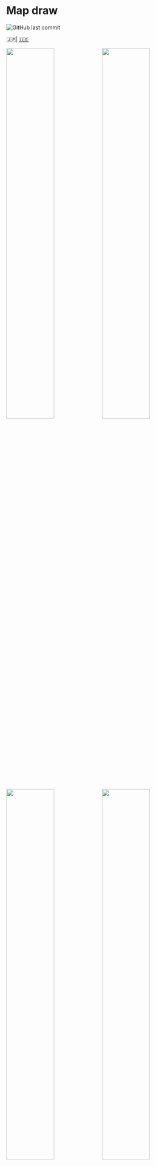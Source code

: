# Map draw

![GitHub last commit](https://img.shields.io/github/last-commit/earthquake-alert/map-draw?style=flat-square)

🇯🇵| [🇺🇸](documents/README_en.md)

<img src="assets/title.png" width="50%"><img src="assets/title_2.png" width="50%">
<img src="assets/title_3.png" width="50%"><img src="assets/title_4.png" width="50%">

## tl;dr

- 震度分布図のpng画像を生成する

## 💻使い方

### インストール

必要なもの

- Node.js
- yarn

今回上記2つのインストール方法は割愛する。

```bash
# yarn, nodeはインストールされている状態とする
cd map-draw
yarn

# 実行（例）
node src/mapping.js -i test/example/example_1.json -o hoge.svg -c config/config.json

```

- `--input`, `-i`
  - 震源地、各地の震度の情報（json形式）
  - フォーマットの解説は[こちら](#入力するファイルの形式)
- `--output`, `-o`
  - 生成後のファイルの保存先
- `--config`, `-c`
  - コンフィグのパス

### フォント

- Arial（configで変更できます。）

## 📒細かい設定

生成する画像サイズや倍率、色の変更は

[config/config.json](config/config.json)

で、設定します。

### フォーマット

- `width`
  - 生成する画像の横幅。Pixel
- `height`
  - 生成する画像の縦幅。Pixel
- `scale`
  - 倍率。桁が大きくなるほど拡大されます。
  - 拡大率が低い場合、自動的に解像度が低くなります。
- `sea_color`
  - 海の色。
  - デフォルトは、 ![color](https://via.placeholder.com/16/1a1a1a/FFFFFF/?text=%20) `#1a1a1a`
- `land_color`
  - 陸の色。
  - デフォルトは、 ![color](https://via.placeholder.com/16/595959/FFFFFF/?text=%20) `#595959`
- `stroke_color`
  - 線の色。
  - デフォルトは、 ![color](https://via.placeholder.com/16/ffffff/FFFFFF/?text=%20) `#ffffff`
- `map`
  - 使用する`geojson`ファイルのパス。
- `seismic_intensity_color`
  - 各震度の色
  - 詳しくは[こちら](#震度色とjsonの記述フォーマット)
- `epicenter`
  - `color`
    - 震源地の色
    - デフォルトは、 ![color](https://via.placeholder.com/16/d10026/FFFFFF/?text=%20) `#d10026`
  - `size`
    - 震源地に表示されるXマークの対照の線の長さ。
  - `stroke_width`
    - 震源地に表示されるXマークのストロークの横幅。
- `seismic_intensity`
  - `circle`
    - 震度の円の半径。
  - `fontsize`
    - 震度の数字のフォントサイズ。
  - `height`
    - 震度の文字と円がずれるため調整用。値が大きくなるごとに文字が下へずれます。
  - `width`
    - 震度の文字と円がずれるため調整用。値が大きくなるごとに文字が右へずれます。
  - `font`
    - フォント。デバイスにインストールされたフォントを指定してください。
- `copyright`
  - `text`
    - コピーライト文。配列として複数出力できます。フォントにより日本語を正しく表示できない場合があるので注意してください。
  - `size`
    - コピーライトのサイズ。
  - `color`
    - コピーライトの色。
    - デフォルトは、 ![color](https://via.placeholder.com/16/c9c9c9/FFFFFF/?text=%20) `#c9c9c9`
  - `font`
    - フォント。デバイスにインストールされたフォントを指定してください。

## 📄入力するファイルの形式

`.json`で記述をします。

```json
{
    "epicenter": [
        経度, 緯度
    ],
    "areas": {
        "震度": [
          [経度, 緯度],
          [経度, 緯度]
          ...
        ]
        ...
    }
}
```

- `epicenter`
  - 震源地の経度、緯度を指定します。
  - 必ず最初に**経度**が来るようにしてください。
  - 例:

    ```json
    "epicenter": [
        139.752273,
        35.684350
    ]
    ```

- `areas`
  - 各地ごとの震度
    - 震度表記は`0, 1, 2, 3, 4, under_5, over_5, under_6, over_6, 7`で記述してください。詳しくは[こちら](#震度色とjsonの記述フォーマット)
  - 例:

    <details>
    <summary>押して展開</summary>

    ```json
     "areas": {
        "4": [
            [
                144.3778,
                42.9867
            ],
            [
                143.8317,
                42.9050
            ],
            [
                145.5856,
                43.3309
            ],
        ],
        "3": [
            [
                143.2121,
                42.9226
            ],
            [
                143.9037,
                43.8181
            ],
            [
                143.6154,
                43.7885
            ],
            [
                143.9069,
                43.9726
            ],
            [
                144.1070,
                43.8238
            ],
            [
                144.6707,
                43.9115
            ],
        ]
    ```

    </details>

### サンプルコード

- [test/example/example_1.json](test/example/example_1.json)
- [test/example/example_2.json](test/example/example_2.json)
- [test/example/example_3.json](test/example/example_3.json)
- [test/example/example_4.json](test/example/example_4.json)
- [test/example/example_5.json](test/example/example_5.json)
- [test/example/example_6.json](test/example/example_6.json)
- [test/example/example_7.json](test/example/example_7.json)
- [test/example/example_8.json](test/example/example_8.json)
- [test/example/example_9.json](test/example/example_9.json)
- [test/example/example_10.json](test/example/example_10.json)

## SVGからpngに変換する

```bash
node src convert -i [input file path] -o [output file path]
```

- `--input`, `-i`
  - SVG形式のファイルのパス
- `--output`, `-o`
  - 生成後のpngファイルの保存先のパス

## 🎨震度色とJsonの記述フォーマット

   | Jsonでの呼び名 |  名前   |                                     色                                     |
   | :------------: | :-----: | :------------------------------------------------------------------------: |
   |      `0`       |  震度0  | ![color](https://via.placeholder.com/16/d9d9d9/FFFFFF/?text=%20) `#d9d9d9` |
   |      `1`       |  震度1  | ![color](https://via.placeholder.com/16/2d1fcc/FFFFFF/?text=%20) `#2d1fcc` |
   |      `2`       |  震度2  | ![color](https://via.placeholder.com/16/3b93db/FFFFFF/?text=%20) `#3b93db` |
   |      `3`       |  震度3  | ![color](https://via.placeholder.com/16/67e071/FFFFFF/?text=%20) `#67e071` |
   |      `4`       |  震度4  | ![color](https://via.placeholder.com/16/e2eb38/FFFFFF/?text=%20) `#e2eb38` |
   |   `under_5`    | 震度5弱 | ![color](https://via.placeholder.com/16/e38227/FFFFFF/?text=%20) `#e38227` |
   |    `over_5`    | 震度5強 | ![color](https://via.placeholder.com/16/e38227/FFFFFF/?text=%20) `#e38227` |
   |   `under_6`    | 震度6弱 | ![color](https://via.placeholder.com/16/e81c2d/FFFFFF/?text=%20) `#e81c2d` |
   |    `over_6`    | 震度6強 | ![color](https://via.placeholder.com/16/e81c2d/FFFFFF/?text=%20) `#e81c2d` |
   |      `7`       |  震度7  | ![color](https://via.placeholder.com/16/db1d95/FFFFFF/?text=%20) `#db1d95` |

## 🙇謝辞

以下の記事を参考にさせていただきました。ありがとうございます。

- [気象庁防災情報XMLとD3.jsを使って地震の震度分布図を作る](https://qiita.com/icchi_h/items/bbf563e1a7acec97a0e0)
- [d3.js + jsdomで国土地理院のベクトルタイルからSVGファイルを生成](https://qiita.com/cieloazul310/items/a8e776bbe8a70262df99)

色調は、[特務機関NERV防災](https://nerv.app/)を参考にさせていただきました。ありがとうございます。

## ⚖ライセンス

[MITライセンス](LICENSE)下で公開しています。

使用している日本地図は[国土交通省国土地理院の地球地図日本](https://www.gsi.go.jp/kankyochiri/gm_jpn.html)をgeojsonフォーマットに変換して使用しています。
